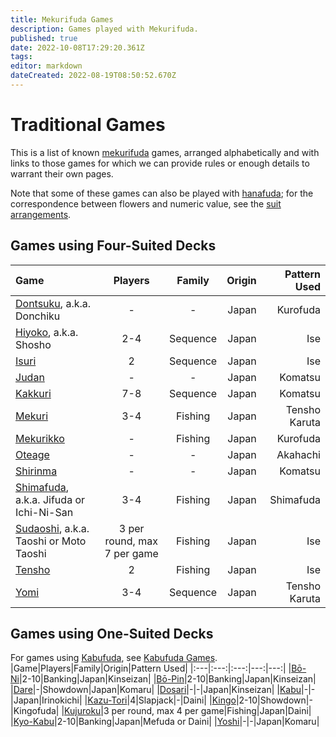 ```yaml
---
title: Mekurifuda Games
description: Games played with Mekurifuda.
published: true
date: 2022-10-08T17:29:20.361Z
tags: 
editor: markdown
dateCreated: 2022-08-19T08:50:52.670Z
---
```


# Traditional Games
This is a list of known [mekurifuda](/en/mekurifuda) games, arranged alphabetically and with links to those games for which we can provide rules or enough details to warrant their own pages.

Note that some of these games can also be played with [hanafuda](/en/hanafuda); for the correspondence between flowers and numeric value, see the [suit arrangements](/en/hanafuda/suits#arrangement-of-suits).

## Games using Four-Suited Decks
|Game|Players|Family|Origin|Pattern Used|
|:---|:---:|:---:|---:|---:|
|[Dontsuku](/en/mekurifuda/games/dontsuku), a.k.a. Donchiku|-|-|Japan|Kurofuda|
|[Hiyoko](/en/mekurifuda/games/hiyoko), a.k.a. Shosho|2-4|Sequence|Japan|Ise|
|[Isuri](/en/mekurifuda/games/hiyoko#isuri-hiyoko-variant)|2|Sequence|Japan|Ise|
|[Judan](/en/mekurifuda/games/judan)|-|-|Japan|Komatsu|
|[Kakkuri](/en/mekurifuda/games/kakkuri)|7-8|Sequence|Japan|Komatsu|
|[Mekuri](/en/mekurifuda/games/mekuri)|3-4|Fishing|Japan|Tensho Karuta|
|[Mekurikko](/en/mekurifuda/games/mekurikko)|-|Fishing|Japan|Kurofuda|
|[Oteage](/en/mekurifuda/games/oteage)|-|-|Japan|Akahachi|
|[Shirinma](/en/mekurifuda/games/shirinma)|-|-|Japan|Komatsu|
|[Shimafuda](/en/mekurifuda/games/shimafuda), a.k.a. Jifuda or Ichi-Ni-San|3-4|Fishing|Japan|Shimafuda|
|[Sudaoshi](/en/hanafuda/games/sudaoshi), a.k.a. Taoshi or Moto Taoshi|3 per round, max 7 per game|Fishing|Japan|Ise|
|[Tensho](/en/mekurifuda/games/tensho)|2|Fishing|Japan|Ise|
|[Yomi](/en/mekurifuda/games/yomi)|3-4|Sequence|Japan|Tensho Karuta|

## Games using One-Suited Decks
For games using [Kabufuda](/en/kabufuda), see [Kabufuda Games](/en/kabufuda/games).
|Game|Players|Family|Origin|Pattern Used|
|:---|:---:|:---:|---:|---:|
|[Bō-Ni](/en/hanafuda/games/hiki-kabu#bō-ni-hiki-kabu-variant)|2-10|Banking|Japan|Kinseizan|
|[Bō-Pin](/en/hanafuda/games/hiki-kabu#bō-pin-hiki-kabu-variant)|2-10|Banking|Japan|Kinseizan|
|[Dare](/en/kabufuda/games/dare)|-|Showdown|Japan|Komaru|
|[Dosari](/en/kabufuda/games/dosari)|-|-|Japan|Kinseizan|
|[Kabu](/en/kabufuda/games/kabu-irinokichi)|-|-|Japan|Irinokichi|
|[Kazu-Tori](/en/kabufuda/games/kazu-tori)|4|Slapjack|-|Daini|
|[Kingo](/en/hanafuda/games/kingo)|2-10|Showdown|-|Kingofuda|
|[Kujuroku](/en/kabufuda/games/kujuroku)|3 per round, max 4 per game|Fishing|Japan|Daini|
|[Kyo-Kabu](/en/kabufuda/games/kyo-kabu)|2-10|Banking|Japan|Mefuda or Daini|
|[Yoshi](/en/hanafuda/games/yoshi)|-|-|Japan|Komaru|